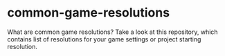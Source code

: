 # common-game-resolutions
What are common game resolutions? Take a look at this repository, which contains list of resolutions for your game settings or project starting resolution.
